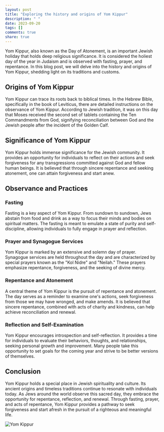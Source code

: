 ```yaml
---
layout: post
title: "Exploring the history and origins of Yom Kippur"
description: " "
date: 2023-09-20
tags: []
comments: true
share: true
---
```


Yom Kippur, also known as the Day of Atonement, is an important Jewish holiday that holds deep religious significance. It is considered the holiest day of the year in Judaism and is observed with fasting, prayer, and repentance. In this blog post, we will delve into the history and origins of Yom Kippur, shedding light on its traditions and customs.

## Origins of Yom Kippur

Yom Kippur can trace its roots back to biblical times. In the Hebrew Bible, specifically in the book of Leviticus, there are detailed instructions on the observance of Yom Kippur. According to Jewish tradition, it was on this day that Moses received the second set of tablets containing the Ten Commandments from God, signifying reconciliation between God and the Jewish people after the incident of the Golden Calf.

## Significance of Yom Kippur

Yom Kippur holds immense significance for the Jewish community. It provides an opportunity for individuals to reflect on their actions and seek forgiveness for any transgressions committed against God and fellow human beings. It is believed that through sincere repentance and seeking atonement, one can attain forgiveness and start anew.

## Observance and Practices

### Fasting

Fasting is a key aspect of Yom Kippur. From sundown to sundown, Jews abstain from food and drink as a way to focus their minds and bodies on spiritual matters. The fasting is meant to emulate a state of purity and self-discipline, allowing individuals to fully engage in prayer and reflection.

### Prayer and Synagogue Services

Yom Kippur is marked by an extensive and solemn day of prayer. Synagogue services are held throughout the day and are characterized by special prayers known as the "Kol Nidre" and "Neilah." These prayers emphasize repentance, forgiveness, and the seeking of divine mercy.

### Repentance and Atonement

A central theme of Yom Kippur is the pursuit of repentance and atonement. The day serves as a reminder to examine one's actions, seek forgiveness from those we may have wronged, and make amends. It is believed that sincere repentance, combined with acts of charity and kindness, can help achieve reconciliation and renewal.

### Reflection and Self-Examination

Yom Kippur encourages introspection and self-reflection. It provides a time for individuals to evaluate their behaviors, thoughts, and relationships, seeking personal growth and improvement. Many people take this opportunity to set goals for the coming year and strive to be better versions of themselves.

## Conclusion

Yom Kippur holds a special place in Jewish spirituality and culture. Its ancient origins and timeless traditions continue to resonate with individuals today. As Jews around the world observe this sacred day, they embrace the opportunity for repentance, reflection, and renewal. Through fasting, prayer, and acts of repentance, Yom Kippur provides a pathway to seek forgiveness and start afresh in the pursuit of a righteous and meaningful life.

![Yom Kippur](https://source.unsplash.com/1600x900/?Yom+Kippur)